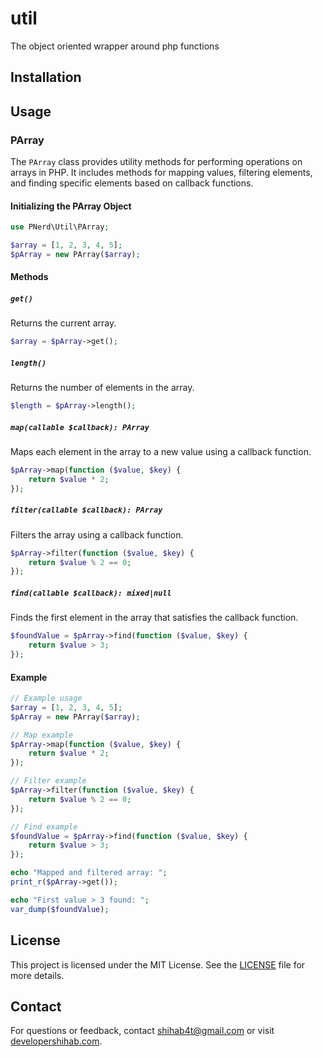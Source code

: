 # util

The object oriented wrapper around php functions

## Installation

## Usage

### PArray

The `PArray` class provides utility methods for performing operations on arrays in PHP. It includes methods for mapping values, filtering elements, and finding specific elements based on callback functions.

#### Initializing the PArray Object

```php
use PNerd\Util\PArray;

$array = [1, 2, 3, 4, 5];
$pArray = new PArray($array);
```

#### Methods

##### `get()`

Returns the current array.

```php
$array = $pArray->get();
```

##### `length()`

Returns the number of elements in the array.

```php
$length = $pArray->length();
```

##### `map(callable $callback): PArray`

Maps each element in the array to a new value using a callback function.

```php
$pArray->map(function ($value, $key) {
    return $value * 2;
});
```

##### `filter(callable $callback): PArray`

Filters the array using a callback function.

```php
$pArray->filter(function ($value, $key) {
    return $value % 2 == 0;
});
```

##### `find(callable $callback): mixed|null`

Finds the first element in the array that satisfies the callback function.

```php
$foundValue = $pArray->find(function ($value, $key) {
    return $value > 3;
});
```

#### Example

```php
// Example usage
$array = [1, 2, 3, 4, 5];
$pArray = new PArray($array);

// Map example
$pArray->map(function ($value, $key) {
    return $value * 2;
});

// Filter example
$pArray->filter(function ($value, $key) {
    return $value % 2 == 0;
});

// Find example
$foundValue = $pArray->find(function ($value, $key) {
    return $value > 3;
});

echo "Mapped and filtered array: ";
print_r($pArray->get());

echo "First value > 3 found: ";
var_dump($foundValue);
```

## License

This project is licensed under the MIT License. See the [LICENSE](LICENSE) file for more details.

## Contact

For questions or feedback, contact [shihab4t@gmail.com](mailto:shihab4t@gmail.com) or visit [developershihab.com](https://developershihab.com).

